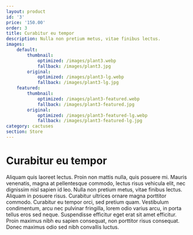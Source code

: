 ```yaml
---
layout: product
id: '3'
price: '150.00'
order: 3
title: Curabitur eu tempor
description: Nulla non pretium metus, vitae finibus lectus.
images:
    default:
        thumbnail:
            optimized: /images/plant3.webp
            fallback: /images/plant3.jpg
        original:
            optimized: /images/plant3-lg.webp
            fallback: /images/plant3-lg.jpg
    featured: 
        thumbnail:
            optimized: /images/plant3-featured.webp
            fallback: /images/plant3-featured.jpg
        original:
            optimized: /images/plant3-featured-lg.webp
            fallback: /images/plant3-featured-lg.jpg
category: cactuses
section: Store
---
```


# Curabitur eu tempor

Aliquam quis laoreet lectus. Proin non mattis nulla, quis posuere mi. Mauris venenatis, magna at pellentesque commodo, lectus risus vehicula elit, nec dignissim nisl sapien id leo. Nulla non pretium metus, vitae finibus lectus. Aliquam in posuere risus. Curabitur ultrices ornare magna porttitor commodo. Curabitur eu tempor orci, sed pretium quam. Vestibulum condimentum, arcu nec pulvinar fringilla, lorem odio varius arcu, in porta tellus eros sed neque. Suspendisse efficitur eget erat sit amet efficitur. Proin maximus nibh eu sapien consequat, non porttitor risus consequat. Donec maximus odio sed nibh convallis luctus.